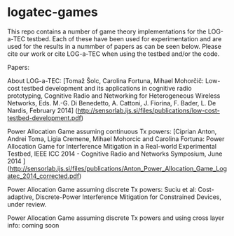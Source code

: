 logatec-games
=============

This repo contains a number of game theory implementations for the LOG-a-TEC testbed. Each of these have been used for experimentation and are used for the results in a nummber of papers as can be seen below. Please cite our work or cite LOG-a-TEC when using the testbed and/or the code.

Papers:

About LOG-a-TEC: 
[Tomaž Šolc, Carolina Fortuna, Mihael Mohorčič: Low-cost testbed development and its applications in cognitive radio prototyping, Cognitive Radio and Networking for Heterogeneous Wireless Networks, Eds. M.-G. Di Benedetto, A. Cattoni, J. Fiorina, F. Bader, L. De Nardis, February 2014] (http://sensorlab.ijs.si/files/publications/low-cost-testbed-development.pdf)

Power Allocation Game assuming continuous Tx powers: 
[Ciprian Anton, Andrei Toma, Ligia Cremene, Mihael Mohorcic and Carolina Fortuna: Power Allocation Game for Interference Mitigation in a Real-world Experimental Testbed, IEEE ICC 2014 - Cognitive Radio and Networks Symposium, June 2014 ] (http://sensorlab.ijs.si/files/publications/Anton_Power_Allocation_Game_Logatec_2014_corrected.pdf) 

Power Allocation Game assuming discrete Tx powers: 
Suciu et al: Cost-adaptive, Discrete-Power Interference Mitigation for Constrained Devices, under review.

Power Allocation Game assuming discrete Tx powers and using cross layer info: 
coming soon




